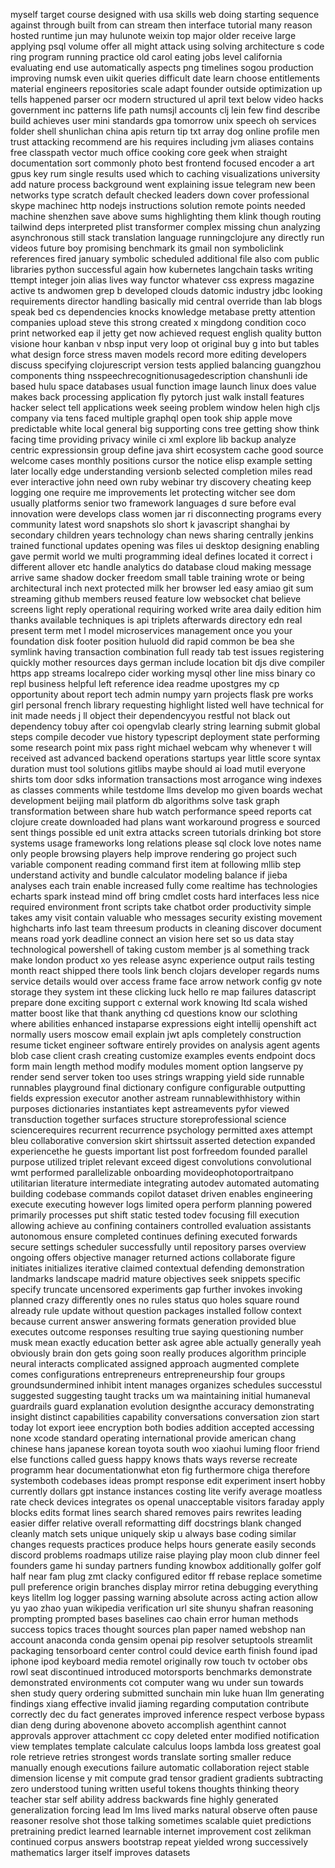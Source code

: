 myself
target
course
designed
with
usa
skills
web
doing
starting
sequence
against
through
built
from
can
stream
then
interface
tutorial
many
reason
hosted
runtime
jun
may
hulunote
weixin
top
major
older
receive
large
applying
psql
volume
offer
all
might
attack
using
solving
architecture
s
code
ring
program
running
practice
old
carol
eating
jobs
level
california
evaluating
end
use
automatically
aspects
png
timelines
sogou
production
improving
numsk
even
uikit
queries
difficult
date
learn
choose
entitlements
material
engineers
repositories
scale
adapt
founder
outside
optimization
up
tells
happened
parser
ocr
modern
structured
ul
april
text
below
video
hacks
government
inc
patterns
life
path
numsjl
accounts
clj
lein
few
find
describe
build
achieves
user
mini
standards
gpa
tomorrow
unix
speech
oh
services
folder
shell
shunlichan
china
apis
return
tip
txt
array
dog
online
profile
men
trust
attacking
recommend
are
his
requires
including
jvm
aliases
contains
free
classpath
vector
much
office
cooking
core
geek
when
straight
documentation
sort
commonly
photo
best
frontend
focused
encoder
a
art
gpus
key
rum
single
results
used
which
to
caching
visualizations
university
add
nature
process
background
went
explaining
issue
telegram
new
been
networks
type
scratch
default
checked
leaders
down
cover
professional
skype
machinec
http
nodejs
instructions
solution
remote
points
needed
machine
shenzhen
save
above
sums
highlighting
them
klink
though
routing
tailwind
deps
interpreted
plist
transformer
complex
missing
chun
analyzing
asynchronous
still
stack
translation
language
runningclojure
any
directly
run
videos
future
boy
promising
benchmark
its
gmail
non
symboliclink
references
fired
january
symbolic
scheduled
additional
file
also
com
public
libraries
python
successful
again
how
kubernetes
langchain
tasks
writing
ttempt
integer
join
alias
lives
way
functor
whatever
css
express
magazine
active
ts
andwomen
grep
b
developed
clouds
datomic
industry
jdbc
looking
requirements
director
handling
basically
mid
central
override
than
lab
blogs
speak
bed
cs
dependencies
knocks
knowledge
metabase
pretty
attention
companies
upload
steve
this
strong
created
x
mingdong
condition
coco
print
networked
eap
il
jetty
get
now
achieved
request
english
quality
button
visione
hour
kanban
v
nbsp
input
very
loop
ot
original
buy
g
into
but
tables
what
design
force
stress
maven
models
record
more
editing
developers
discuss
specifying
clojurescript
version
tests
applied
balancing
guangzhou
components
thing
nsspeechrecognitionusagedescription
chanshunli
ide
based
hulu
space
databases
usual
function
image
launch
linux
does
value
makes
back
processing
application
fly
pytorch
just
walk
install
features
hacker
select
tell
applications
week
seeing
problem
window
helen
high
cljs
company
via
tens
faced
multiple
graphql
open
took
ship
apple
move
predictable
white
local
general
big
supporting
cons
tree
getting
show
think
facing
time
providing
privacy
winile
ci
xml
explore
lib
backup
analyze
centric
expressionsin
group
define
java
shirt
ecosystem
cache
good
source
welcome
cases
monthly
positions
cursor
the
notice
elisp
example
setting
later
locally
edge
understanding
versionb
selected
completion
miles
read
ever
interactive
john
need
own
ruby
webinar
try
discovery
cheating
keep
logging
one
require
me
improvements
let
protecting
witcher
see
dom
usually
platforms
senior
two
framework
languages
d
sure
before
eval
innovation
were
develops
class
women
jar
ri
disconnecting
programs
every
community
latest
word
snapshots
slo
short
k
javascript
shanghai
by
secondary
children
years
technology
chan
news
sharing
centrally
jenkins
trained
functional
updates
opening
was
files
ui
desktop
designing
enabling
gave
permit
world
we
multi
programming
ideal
defines
located
it
correct
i
different
allover
etc
handle
analytics
do
database
cloud
making
message
arrive
same
shadow
docker
freedom
small
table
training
wrote
or
being
architectural
inch
next
protected
milk
her
browser
led
easy
amiao
git
sum
streaming
github
members
reused
feature
low
websocket
chat
believe
screens
light
reply
operational
requiring
worked
write
area
daily
edition
him
thanks
available
techniques
is
api
triplets
afterwards
directory
edn
real
present
term
met
l
model
microservices
management
once
you
your
foundation
disk
footer
position
huluold
did
rapid
common
be
bea
she
symlink
having
transaction
combination
full
ready
tab
test
issues
registering
quickly
mother
resources
days
german
include
location
bit
djs
dive
compiler
https
app
streams
localrepo
cider
working
mysql
other
line
miss
binary
co
repl
business
helpful
left
reference
idea
readme
upostgres
my
cp
opportunity
about
report
tech
admin
numpy
yarn
projects
flask
pre
works
girl
personal
french
library
requesting
highlight
listed
well
have
technical
for
init
made
needs
j
ll
object
their
dependencyyou
restful
not
black
out
dependency
tobuy
after
coi
opengvlab
clearly
string
learning
submit
global
steps
compile
decoder
vue
history
typescript
deployment
state
performing
some
research
point
mix
pass
right
michael
webcam
why
whenever
t
will
received
ast
advanced
backend
operations
startups
year
little
score
syntax
duration
must
tool
solutions
gitlibs
maybe
should
ai
load
mutil
everyone
shirts
tom
door
sdks
information
transactions
most
arrogance
wing
indexes
as
classes
comments
while
testdome
llms
develop
mo
given
boards
wechat
development
beijing
mail
platform
db
algorithms
solve
task
graph
transformation
between
share
hub
watch
performance
speed
reports
cat
clojure
create
downloaded
had
plans
want
workaround
progress
e
sourced
sent
things
possible
ed
unit
extra
attacks
screen
tutorials
drinking
bot
store
systems
usage
frameworks
long
relations
please
sql
clock
love
notes
name
only
people
browsing
players
help
improve
rendering
go
project
such
variable
component
reading
command
first
item
at
following
mllib
step
understand
activity
and
bundle
calculator
modeling
balance
if
jieba
analyses
each
train
enable
increased
fully
come
realtime
has
technologies
echarts
spark
instead
mind
off
bring
cmdlet
costs
hard
interfaces
less
nice
required
environment
front
scripts
take
chatbot
order
productivity
simple
takes
amy
visit
contain
valuable
who
messages
security
existing
movement
highcharts
info
last
team
threesum
products
in
cleaning
discover
document
means
road
york
deadline
connect
an
vision
here
set
so
us
data
stay
technological
powershell
of
taking
custom
member
js
al
something
track
make
london
product
xo
yes
release
async
experience
output
rails
testing
month
react
shipped
there
tools
link
bench
clojars
developer
regards
nums
service
details
would
over
access
frame
face
arrow
network
config
gv
note
storage
they
system
int
these
clicking
luck
hello
re
map
failures
datascript
prepare
done
exciting
support
c
external
work
knowing
ltd
scala
wished
matter
boost
like
that
thank
anything
cd
questions
know
our
sclothing
where
abilities
enhanced
instaparse
expressions
eight
intellij
openshift
act
normally
users
moscow
email
explain
jwt
apls
completely
construction
resume
ticket
engineer
software
entirely
provides
on
analysis
agent
agents
blob
case
client
crash
creating
customize
examples
events
endpoint
docs
form
main
length
method
modify
modules
moment
option
langserve
py
render
send
server
token
too
uses
strings
wrapping
yield
side
runnable
runnables
playground
final
dictionary
configure
configurable
outputting
fields
expression
executor
another
astream
runnablewithhistory
within
purposes
dictionaries
instantiates
kept
astreamevents
pyfor
viewed
transduction
together
surfaces
structure
storeprofessional
science
sciencerequires
recurrent
recurrence
psychology
permitted
axes
attempt
bleu
collaborative
conversion
skirt
shirtssuit
asserted
detection
expanded
experiencethe
he
guests
important
list
post
forfreedom
founded
parallel
purpose
utilized
triplet
relevant
exceed
digest
convolutions
convolutional
wmt
performed
parallelizable
onboarding
movideophotoportraitpano
utilitarian
literature
intermediate
integrating
autodev
automated
automating
building
codebase
commands
copilot
dataset
driven
enables
engineering
execute
executing
however
logs
limited
opera
perform
planning
powered
primarily
processes
put
shift
static
tested
todev
focusing
fill
execution
allowing
achieve
au
confining
containers
controlled
evaluation
assistants
autonomous
ensure
completed
continues
defining
executed
forwards
secure
settings
scheduler
successfully
until
repository
parses
overview
ongoing
offers
objective
manager
returned
actions
collaborate
figure
initiates
initializes
iterative
claimed
contextual
defending
demonstration
landmarks
landscape
madrid
mature
objectives
seek
snippets
specific
specify
truncate
uncensored
experiments
gap
further
invokes
invoking
planned
crazy
differently
ones
no
rules
status
quo
holes
square
round
already
rule
update
without
question
packages
installed
follow
context
because
current
answer
answering
formats
generation
provided
blue
executes
outcome
responses
resulting
true
saying
questioning
number
musk
mean
exactly
education
better
ask
agree
able
actually
generally
yeah
obviously
brain
don
gets
going
soon
really
produces
algorithm
principle
neural
interacts
complicated
assigned
approach
augmented
complete
comes
configurations
entrepreneurs
entrepreneurship
four
groups
groundsundermined
inhibit
intent
manages
organizes
schedules
successtul
suggested
suggesting
taught
tracks
um
wa
maintaining
initial
humaneval
guardrails
guard
explanation
evolution
designthe
accuracy
demonstrating
insight
distinct
capabilities
capability
conversations
conversation
zion
start
today
lot
export
ieee
encryption
both
bodies
addition
accepted
accessing
none
xcode
standard
operating
international
provide
american
chang
chinese
hans
japanese
korean
toyota
south
woo
xiaohui
luming
floor
friend
else
functions
called
guess
happy
knows
thats
ways
reverse
recreate
programm
hear
documentationwhat
eton
fig
furthermore
chiga
therefore
systemboth
codebases
ideas
prompt
response
edit
experiment
insert
hobby
currently
dollars
gpt
instance
instances
costing
lite
verify
average
moatless
rate
check
devices
integrates
os
openal
unacceptable
visitors
faraday
apply
blocks
edits
format
lines
search
shared
removes
pairs
rewrites
leading
easier
differ
relative
overall
reformatting
diff
docstrings
blank
changed
cleanly
match
sets
unique
uniquely
skip
u
always
base
coding
similar
changes
requests
practices
produce
helps
hours
generate
easily
seconds
discord
problems
roadmaps
utilize
raise
playing
play
moon
club
dinner
feel
founders
game
hi
sunday
partners
funding
knowbox
additionally
golfer
golf
half
near
fam
plug
zmt
clacky
configured
editor
ff
rebase
replace
sometime
pull
preference
origin
branches
display
mirror
retina
debugging
everything
keys
litellm
log
logger
passing
warning
absolute
across
acting
action
allow
yu
yao
zhao
yuan
wikipedia
verification
url
site
shunyu
shafran
reasoning
prompting
prompted
bases
baselines
cao
chain
error
human
methods
success
topics
traces
thought
sources
plan
paper
named
webshop
nan
account
anaconda
conda
gensim
openai
pip
resolver
setuptools
streamlit
packaging
tensorboard
center
control
could
device
earth
finish
found
ipad
iphone
ipod
keyboard
media
remotel
originally
row
touch
tv
october
obs
rowl
seat
discontinued
introduced
motorsports
benchmarks
demonstrate
demonstrated
environments
cot
computer
wang
wu
under
sun
towards
shen
study
query
ordering
submitted
sunchain
min
luke
huan
llm
generating
findings
xiang
effective
invalid
jiaming
regarding
computation
contribute
correctly
dec
du
fact
generates
improved
inference
respect
verbose
bypass
dian
deng
during
abovenone
aboveto
accomplish
agenthint
cannot
approvals
approver
attachment
cc
copy
deleted
enter
modified
notification
view
templates
template
calculate
calculus
loops
lambda
loss
greatest
goal
role
retrieve
retries
strongest
words
translate
sorting
smaller
reduce
manually
enough
executions
failure
automatic
collaboration
reject
stable
dimension
license
y
mit
compute
grad
tensor
gradient
gradients
subtracting
zero
understood
tuning
written
useful
tokens
thoughts
thinking
theory
teacher
star
self
ability
address
backwards
fine
highly
generated
generalization
forcing
lead
lm
lms
lived
marks
natural
observe
often
pause
reasoner
resolve
shot
those
talking
sometimes
scalable
quiet
predictions
pretraining
predict
learned
learnable
internet
improvement
cost
zelikman
continued
corpus
answers
bootstrap
repeat
yielded
wrong
successively
mathematics
larger
itself
improves
datasets
